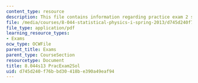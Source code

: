 ```yaml
---
content_type: resource
description: This file contains information regarding practice exam 2 solution.
file: /media/courses/8-044-statistical-physics-i-spring-2013/d745d240f76bbd30418be390a49eaf94_MIT8_044S13_E2ps.pdf
file_type: application/pdf
learning_resource_types:
- Exams
ocw_type: OCWFile
parent_title: Exams
parent_type: CourseSection
resourcetype: Document
title: 8.044s13 PracExam2Sol
uid: d745d240-f76b-bd30-418b-e390a49eaf94
---
```

